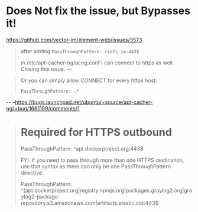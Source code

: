 # Does Not fix the issue, but Bypasses it!
https://github.com/vector-im/element-web/issues/3573
>after adding
> `PassThroughPattern: riot\.im:443$`
>
>in /etc/apt-cacher-ng/acng.conf I can connect to https as well. Closing this issue.
--

>Or you can simply allow CONNECT for every https host:
>
>`PassThroughPattern: .*`

--
–https://bugs.launchpad.net/ubuntu/+source/apt-cacher-ng/+bug/1661199/comments/1
># Required for HTTPS outbound
>PassThroughPattern: ^apt\.dockerproject\.org:443$
>
>FYI. if you need to pass through more than one HTTPS destination, use that syntax as there can only be one PassThroughPattern directive:
>
>PassThroughPattern: ^(apt\.dockerproject\.org|registry\.npmjs\.org|packages\.graylog2\.org|graylog2-package-repository\.s3\.amazonaws\.com|artifacts\.elastic\.co):443$
